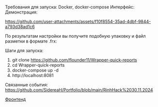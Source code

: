 Требования для запуска: Docker, docker-compose
Интерфейс:
Демонстрация:

https://github.com/user-attachments/assets/f10f8554-35ad-4dbf-9844-a793d38ad1c6

По результатам настройки вы получите подобную упаковку и файл разметки в формате .frx:

Шаги для запуска:
1. git clone https://github.com/flounder11/Wrapper-quick-reports
2. cd Wrapper-quick-reports
3. docker-compose up -d
4. http://localhost:8081

Связанные события: https://github.com/SidereaH/Portfolio/blob/main/RinhHack%2030.11.2024

[Фронтенд](https://github.com/flounder11/wrapper-front)
